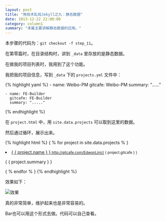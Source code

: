 ```yaml
---
layout: post
title: "用技术乱炖Jekyll之九：静态数据"
date: 2013-12-22 22:00:00
category: column1
summary: "本篇主要讲解静态数据的应用。"
---
```


本步骤的代码为：`git checkout -f step_11`。

在第零篇时，在目录结构时，讲到 `_data` 里存放的是静态数据。

在做我的项目列表时，我用到了这个功能。

我把我的项目信息，写到 `_data` 下的 `projects.yml` 文件中：

{% highlight yaml %}
    - name: Weibo-PM
      gitcafe: Weibo-PM
      summary: "......"

    - name: FE-Builder
      gitcafe: FE-Builder
      summary: "....."
{% endhighlight %}

在 `project.html` 中，用 `site.data.projects` 可以取到这里的数据。

然后通过循环，展示出来。

{% highlight html %}
    { % for project in site.data.projects % }
    <li>
        <a href="http://gitcafe.com/EdwonLim/{ { project.gitcafe } }">
        { { project.name } }
        </a>
        <small>http://gitcafe.com/EdwonLim/{ { project.gitcafe } }</small>
        <p>{ { project.summary } }</p>
    </li>
    { % endfor % }
{% endhighlight %}

效果如下：

![效果](http://ww4.sinaimg.cn/large/71c50075jw1ebsv0pw4zwj20or08bwg5.jpg)

真的非常简单，维护起来也是非常容易的。

Bar也可以用这个形式去做。代码可以自己查看。

